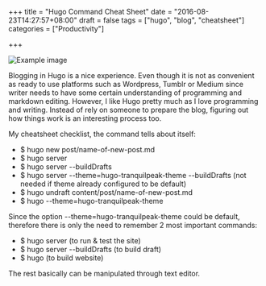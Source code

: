 +++
title = "Hugo Command Cheat Sheet"
date = "2016-08-23T14:27:57+08:00"
draft = false
tags = ["hugo", "blog", "cheatsheet"]
categories = ["Productivity"]

+++

![Example image](https://gohugo.io/img/hugo-logo.png)

Blogging in Hugo is a nice experience. Even though it is not as convenient as ready to use platforms such as Wordpress, Tumblr or Medium since writer needs to have some certain understanding of programming and markdown editing. However, I like Hugo pretty much as I love programming and writing. Instead of rely on someone to prepare the blog, figuring out how things work is an interesting process too.

My cheatsheet checklist, the command tells about itself:

* $ hugo new post/name-of-new-post.md
* $ hugo server
* $ hugo server --buildDrafts
* $ hugo server --theme=hugo-tranquilpeak-theme --buildDrafts (not needed if theme already configured to be default)
* $ hugo undraft content/post/name-of-new-post.md
* $ hugo --theme=hugo-tranquilpeak-theme

Since the option --theme=hugo-tranquilpeak-theme could be default, therefore there is only the need to remember 2 most important commands:

* $ hugo server (to run & test the site)
* $ hugo server --buildDrafts (to build draft)
* $ hugo (to build website)

The rest basically can be manipulated through text editor.
